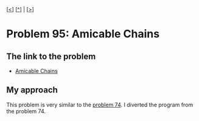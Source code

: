 \[[<](./p0094.md)] \[[^](../README.md)] | \[[>](./p0096.md)]

# Problem 95: Amicable Chains

## The link to the problem

- [Amicable Chains](https://projecteuler.net/problem=95)

## My approach

This problem is very similar to the [problem 74](./p0074.md).
I diverted the program from the problem 74.
